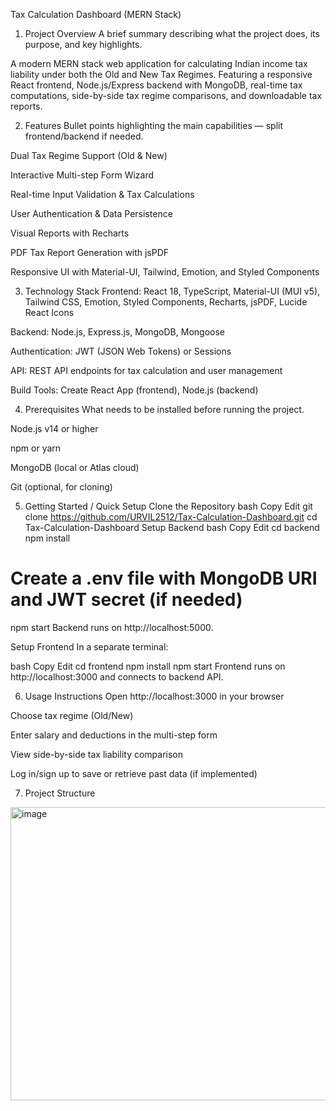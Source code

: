 Tax Calculation Dashboard (MERN Stack)
1. Project Overview
A brief summary describing what the project does, its purpose, and key highlights.

A modern MERN stack web application for calculating Indian income tax liability under both the Old and New Tax Regimes. Featuring a responsive React frontend, Node.js/Express backend with MongoDB, real-time tax computations, side-by-side tax regime comparisons, and downloadable tax reports.

2. Features
Bullet points highlighting the main capabilities — split frontend/backend if needed.

Dual Tax Regime Support (Old & New)

Interactive Multi-step Form Wizard

Real-time Input Validation & Tax Calculations

User Authentication & Data Persistence

Visual Reports with Recharts

PDF Tax Report Generation with jsPDF

Responsive UI with Material-UI, Tailwind, Emotion, and Styled Components

3. Technology Stack
Frontend: React 18, TypeScript, Material-UI (MUI v5), Tailwind CSS, Emotion, Styled Components, Recharts, jsPDF, Lucide React Icons

Backend: Node.js, Express.js, MongoDB, Mongoose

Authentication: JWT (JSON Web Tokens) or Sessions

API: REST API endpoints for tax calculation and user management

Build Tools: Create React App (frontend), Node.js (backend)


4. Prerequisites
What needs to be installed before running the project.

Node.js v14 or higher

npm or yarn

MongoDB (local or Atlas cloud)

Git (optional, for cloning)

5. Getting Started / Quick Setup
Clone the Repository
bash
Copy
Edit
git clone https://github.com/URVIL2512/Tax-Calculation-Dashboard.git
cd Tax-Calculation-Dashboard
Setup Backend
bash
Copy
Edit
cd backend
npm install
# Create a .env file with MongoDB URI and JWT secret (if needed)
npm start
Backend runs on http://localhost:5000.

Setup Frontend
In a separate terminal:

bash
Copy
Edit
cd frontend
npm install
npm start
Frontend runs on http://localhost:3000 and connects to backend API.

6. Usage Instructions
Open http://localhost:3000 in your browser

Choose tax regime (Old/New)

Enter salary and deductions in the multi-step form

View side-by-side tax liability comparison


Log in/sign up to save or retrieve past data (if implemented)

7. Project Structure
<img width="609" height="469" alt="image" src="https://github.com/user-attachments/assets/43732ad7-0ae0-4a14-9106-53c535e14585" />



